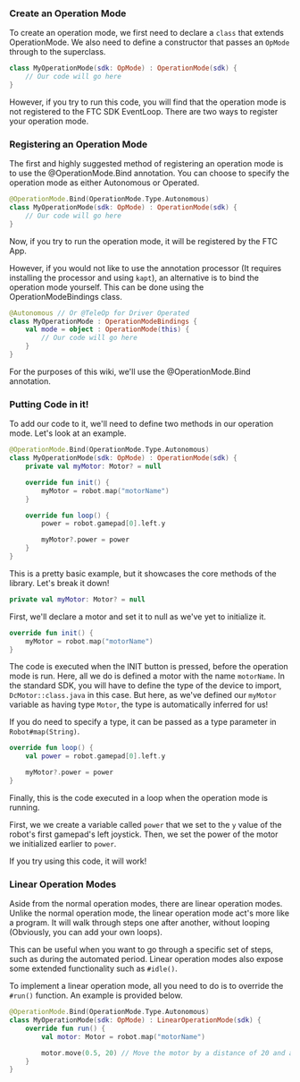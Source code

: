 ### Create an Operation Mode

To create an operation mode, we first need to declare a `class` that extends OperationMode. We also need to define a constructor that passes an `OpMode` through to the superclass.

```kotlin
class MyOperationMode(sdk: OpMode) : OperationMode(sdk) {
    // Our code will go here
}
```

However, if you try to run this code, you will find that the operation mode is not registered to the FTC SDK EventLoop.
There are two ways to register your operation mode.

### Registering an Operation Mode
The first and highly suggested method of registering an operation mode is to use the @OperationMode.Bind annotation.
You can choose to specify the operation mode as either Autonomous or Operated.
```kotlin
@OperationMode.Bind(OperationMode.Type.Autonomous)
class MyOperationMode(sdk: OpMode) : OperationMode(sdk) {
    // Our code will go here
}
```

Now, if you try to run the operation mode, it will be registered by the FTC App.

However, if you would not like to use the annotation processor (It requires installing the processor and using `kapt`),
an alternative is to bind the operation mode yourself. This can be done using the OperationModeBindings class.

```kotlin
@Autonomous // Or @TeleOp for Driver Operated
class MyOperationMode : OperationModeBindings {
    val mode = object : OperationMode(this) {
        // Our code will go here
    }
}
```

For the purposes of this wiki, we'll use the @OperationMode.Bind annotation.

### Putting Code in it!

To add our code to it, we'll need to define two methods in our operation mode. Let's look at an example.

```kotlin
@OperationMode.Bind(OperationMode.Type.Autonomous)
class MyOperationMode(sdk: OpMode) : OperationMode(sdk) {
    private val myMotor: Motor? = null

    override fun init() {
        myMotor = robot.map("motorName")
    }

    override fun loop() {
        power = robot.gamepad[0].left.y

        myMotor?.power = power
    }
}
```

This is a pretty basic example, but it showcases the core methods of the library. Let's break it down!

```kotlin
private val myMotor: Motor? = null
```

First, we'll declare a motor and set it to null as we've yet to initialize it.

```kotlin
override fun init() {
    myMotor = robot.map("motorName")
}
```

The code is executed when the INIT button is pressed, before the operation mode is run.
Here, all we do is defined a motor with the name `motorName`.
In the standard SDK, you will have to define the type of the device to import, `DcMotor::class.java` in this case.
But here, as we've defined our `myMotor` variable as having type `Motor`, the type is automatically inferred for us!

If you do need to specify a type, it can be passed as a type parameter in `Robot#map(String)`.

```kotlin
override fun loop() {
    val power = robot.gamepad[0].left.y

    myMotor?.power = power
}
```

Finally, this is the code executed in a loop when the operation mode is running.

First, we we create a variable called `power` that we set to the `y` value of the robot's first gamepad's left joystick.
Then, we set the power of the motor we initialized earlier to `power`.

If you try using this code, it will work!

### Linear Operation Modes
Aside from the normal operation modes, there are linear operation modes.
Unlike the normal operation mode, the linear operation mode act's more like a program.
It will walk through steps one after another, without looping (Obviously, you can add your own loops).

This can be useful when you want to go through a specific set of steps, such as during the automated period.
Linear operation modes also expose some extended functionality such as `#idle()`.

To implement a linear operation mode, all you need to do is to override the `#run()` function.
An example is provided below.

```kotlin
@OperationMode.Bind(OperationMode.Type.Autonomous)
class MyOperationMode(sdk: OpMode) : LinearOperationMode(sdk) {
    override fun run() {
        val motor: Motor = robot.map("motorName")

        motor.move(0.5, 20) // Move the motor by a distance of 20 and at 50% power
    }
}
```